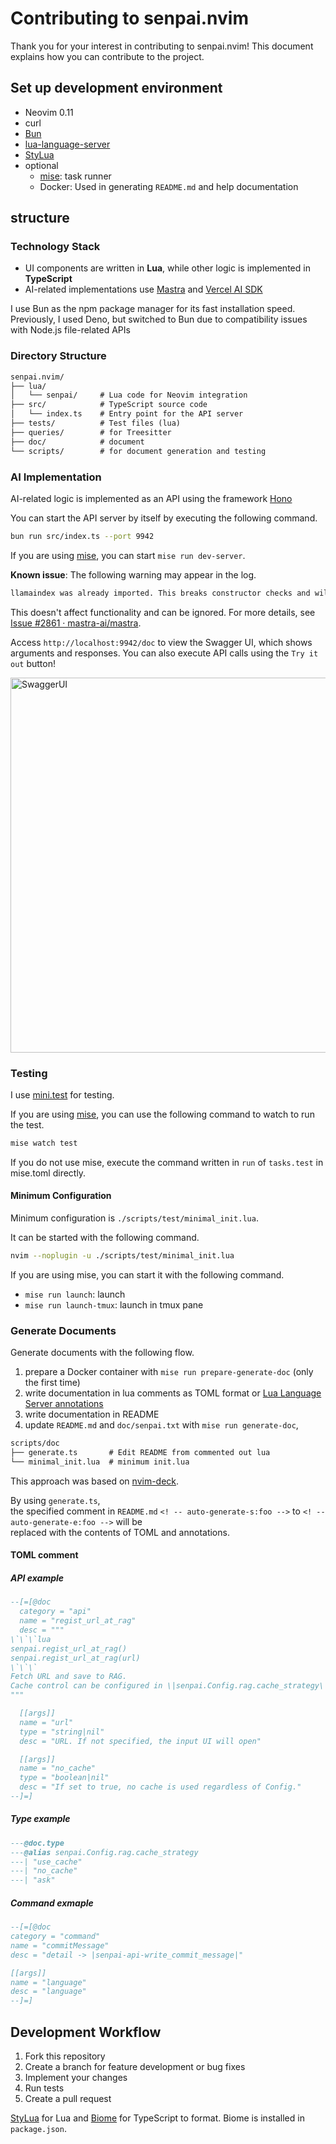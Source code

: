 # Contributing to senpai.nvim

Thank you for your interest in contributing to senpai.nvim! This document explains how you can contribute to the project.

## Set up development environment

- Neovim 0.11
- curl
- [Bun](https://bun.sh/)
- [lua-language-server](https://github.com/LuaLS/lua-language-server)
- [StyLua](https://github.com/JohnnyMorganz/StyLua)
- optional
    - [mise](https://mise.jdx.dev/): task runner
    - Docker: Used in generating `README.md` and help documentation


## structure

### Technology Stack

- UI components are written in **Lua**, while other logic is implemented in **TypeScript**
- AI-related implementations use [Mastra](https://mastra.ai/) and [Vercel AI SDK](https://sdk.vercel.ai/)

I use Bun as the npm package manager for its fast installation speed. Previously, I used Deno, but switched to Bun due to compatibility issues with Node.js file-related APIs


### Directory Structure

```txt
senpai.nvim/
├── lua/
│   └── senpai/     # Lua code for Neovim integration
├── src/            # TypeScript source code
│   └── index.ts    # Entry point for the API server
├── tests/          # Test files (lua)
├── queries/        # for Treesitter
├── doc/            # document
└── scripts/        # for document generation and testing
```


### AI Implementation
AI-related logic is implemented as an API using the framework [Hono](https://hono.dev/)

You can start the API server by itself by executing the following command.
```sh
bun run src/index.ts --port 9942
```
If you are using [mise](https://mise.jdx.dev/), you can start `mise run dev-server`.

**Known issue**: The following warning may appear in the log.

```txt
llamaindex was already imported. This breaks constructor checks and will lead to issues!
```
This doesn't affect functionality and can be ignored. For more details, see [Issue #2861 · mastra-ai/mastra](https://github.com/mastra-ai/mastra/issues/2861).

Access `http://localhost:9942/doc` to view the Swagger UI, which shows arguments and responses. You can also execute API calls using the `Try it out` button!

<img width="600" alt="SwaggerUI" src="https://github.com/user-attachments/assets/72a095a2-b360-4a4c-a53e-f7c3afe9e9ed" />


### Testing
I use [mini.test](https://github.com/echasnovski/mini.nvim/blob/main/TESTING.md) for testing.

If you are using [mise](https://mise.jdx.dev/), you can use the following command to watch to run the test.
```sh
mise watch test
```

If you do not use mise, execute the command written in `run` of `tasks.test` in mise.toml directly.


#### Minimum Configuration
Minimum configuration is `./scripts/test/minimal_init.lua`.

It can be started with the following command.
```sh
nvim --noplugin -u ./scripts/test/minimal_init.lua
```

If you are using mise, you can start it with the following command.
- `mise run launch`: launch
- `mise run launch-tmux`: launch in tmux pane


### Generate Documents
Generate documents with the following flow.

1. prepare a Docker container with `mise run prepare-generate-doc` (only the first time)
2. write documentation in lua comments as TOML format or [Lua Language Server annotations](https://luals.github.io/wiki/annotations/)
3. write documentation in README
4. update `README.md` and `doc/senpai.txt` with `mise run generate-doc`,

```txt
scripts/doc
├── generate.ts       # Edit README from commented out lua
└── minimal_init.lua  # minimum init.lua
```

This approach was based on [nvim-deck](https://github.com/hrsh7th/nvim-deck).

By using `generate.ts`, \
the specified comment in `README.md` `<! -- auto-generate-s:foo -->` to `<! -- auto-generate-e:foo -->` will be \
replaced with the contents of TOML and annotations.


#### TOML comment

##### API example
```lua
--[=[@doc
  category = "api"
  name = "regist_url_at_rag"
  desc = """
\`\`\`lua
senpai.regist_url_at_rag()
senpai.regist_url_at_rag(url)
\`\`\`
Fetch URL and save to RAG.
Cache control can be configured in \|senpai.Config.rag.cache_strategy\|.
"""

  [[args]]
  name = "url"
  type = "string|nil"
  desc = "URL. If not specified, the input UI will open"

  [[args]]
  name = "no_cache"
  type = "boolean|nil"
  desc = "If set to true, no cache is used regardless of Config."
--]=]
```


##### Type example
```lua
---@doc.type
---@alias senpai.Config.rag.cache_strategy
---| "use_cache"
---| "no_cache"
---| "ask"
```


##### Command exmaple
```lua
--[=[@doc
category = "command"
name = "commitMessage"
desc = "detail -> |senpai-api-write_commit_message|"

[[args]]
name = "language"
desc = "language"
--]=]
```


## Development Workflow

1. Fork this repository
2. Create a branch for feature development or bug fixes
3. Implement your changes
4. Run tests
5. Create a pull request

[StyLua](https://github.com/JohnnyMorganz/StyLua) for Lua and [Biome](https://biomejs.dev/) for TypeScript to format. Biome is installed in `package.json`.
